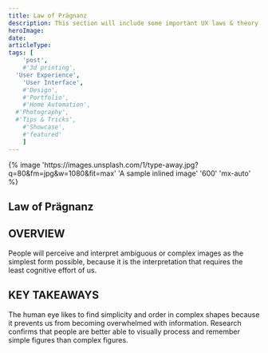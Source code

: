 ```yaml
---
title: Law of Prägnanz
description: This section will include some important UX laws & theory
heroImage:
date:
articleType:
tags: [
	'post',
	#'3d printing',
  'User Experience',
	'User Interface',
	#'Design',
	#'Portfolio',
	#'Home Automation',
  #'Photography',
  #'Tips & Tricks',
	#'Showcase',
	#'featured'
	]
---
```



<article>
{% image 'https://images.unsplash.com/1/type-away.jpg?q=80&fm=jpg&w=1080&fit=max' 'A sample inlined image' '600' 'mx-auto' %}

# Law of Prägnanz

## OVERVIEW

People will perceive and interpret ambiguous or complex images as the simplest form possible, because it is the interpretation that requires the least cognitive effort of us.

## KEY TAKEAWAYS

The human eye likes to find simplicity and order in complex shapes because it prevents us from becoming overwhelmed with information. Research confirms that people are better able to visually process and remember simple figures than complex figures.

</article>
